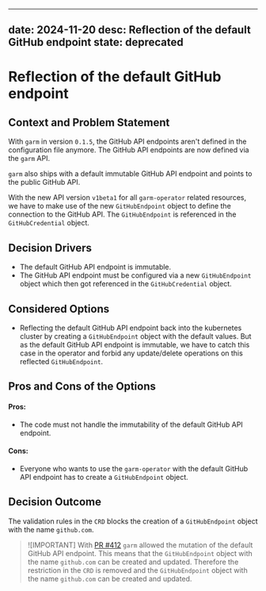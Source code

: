 <!-- SPDX-License-Identifier: MIT -->

---
date: 2024-11-20
desc: Reflection of the default GitHub endpoint
state: deprecated
---
<!--
What is the status, such as proposed, accepted, rejected, deprecated, superseded, etc.?
-->

<!--
This is a basic ADR template from [Documenting architecture decisions - Michael Nygard](http://thinkrelevance.com/blog/2011/11/15/documenting-architecture-decisions).

It's possible to manage the ADR files with [adr-tools](https://github.com/npryce/adr-tools).
-->
# Reflection of the default GitHub endpoint

## Context and Problem Statement

With `garm` in version `0.1.5`, the GitHub API endpoints aren't defined in the configuration file anymore. The GitHub API endpoints are now defined via the `garm` API.

`garm` also ships with a default immutable GitHub API endpoint and points to the public GitHub API.

With the new API version `v1beta1` for all `garm-operator` related resources, we have to make use of the new `GitHubEndpoint` object to define the connection to the GitHub API. 
The `GitHubEndpoint` is referenced in the `GitHubCredential` object.

## Decision Drivers

* The default GitHub API endpoint is immutable.
* The GitHub API endpoint must be configured via a new `GitHubEndpoint` object which then got referenced in the `GitHubCredential` object.

## Considered Options

* Reflecting the default GitHub API endpoint back into the kubernetes cluster by creating a `GitHubEndpoint` object with the default values.
  But as the default GitHub API endpoint is immutable, we have to catch this case in the operator and forbid any update/delete operations on this reflected `GitHubEndpoint`.

## Pros and Cons of the Options

#### Pros:
* The code must not handle the immutability of the default GitHub API endpoint.

#### Cons:
* Everyone who wants to use the `garm-operator` with the default GitHub API endpoint has to create a `GitHubEndpoint` object.

## Decision Outcome

The validation rules in the `CRD` blocks the creation of a `GitHubEndpoint` object with the name `github.com`.

> ![IMPORTANT]
> With [PR #412](https://github.com/cloudbase/garm/pull/412) `garm` allowed the mutation of the default GitHub API endpoint. This means that the `GitHubEndpoint` object with the name `github.com` can be created and updated.
> Therefore the restriction in the `CRD` is removed and the `GitHubEndpoint` object with the name `github.com` can be created and updated.
